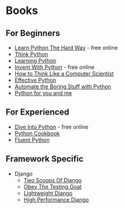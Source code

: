 # Books


## For Beginners
- [Learn Python The Hard Way](https://learnpythonthehardway.org/python3/) - free online
- [Think Python](http://greenteapress.com/wp/think-python-2e/)
- [Learning Python](https://www.amazon.com/Learning-Python-5th-Mark-Lutz/dp/1449355730)
- [Invent With Python](http://inventwithpython.com/) - free online
- [How to Think Like a Computer Scientist](http://interactivepython.org/runestone/static/thinkcspy/index.html)
- [Effective Python](http://www.effectivepython.com/)
- [Automate the Boring Stuff with Python](https://automatetheboringstuff.com/)
- [Python for you and me](http://pymbook.readthedocs.io/en/py3/)


## For Experienced
- [Dive Into Python](http://www.diveintopython.net/) - free online
- [Python Cookbook](http://chimera.labs.oreilly.com/books/1230000000393)
- [Fluent Python](http://shop.oreilly.com/product/0636920032519.do)


## Framework Specific
- Django
  - [Two Scoops Of Django](https://www.twoscoopspress.com/)
  - [Obey The Testing Goat](http://www.obeythetestinggoat.com/)
  - [Lightweight Django](http://shop.oreilly.com/product/0636920032502.do)
  - [High Performance Django](https://highperformancedjango.com/)
